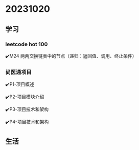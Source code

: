 # 20231020

## 学习

### leetcode hot 100

✔️M24 两两交换链表中的节点（递归：返回值、调用、终止条件）

### 尚医通项目

✔️P1-项目概述

✔️P2-项目模块介绍

✔️P3-项目技术和架构

✔️P4-项目技术和架构

## 生活



